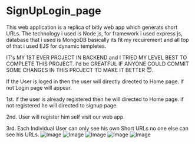 # SignUpLogin_page
This  web application is a replica of bitly web app which generats short URLs. The technology i used is Node js, for framework i used express js, database that i used is MongoDB basically its fit my recuirement and all top of that i used EJS for dynamic templetes.

IT's MY 1ST EVER PROJECT IN BACKEND and I TRIED MY LEVEL BEST TO COMPLETE THIS PROJECT. 
I'd  be GREATFUL IF ANYONE COULD COMMIT SOME CHANGES IN THIS PROJECT TO MAKE IT BETTER :innocent:.

If the User is loged in then the user will directly directed to Home page. if not Login page will appear.

1st. if the user is already registered then he will directed to Home page. if not registered he will directed to signup page.

2nd. User will register him self visit our web app.

3rd. Each Individual User can only see his own Short URLs no one else can see his URLs.
![Image](https://github.com/user-attachments/assets/0dd37988-fc22-4a94-9ddc-23c6a609433d)
![Image](https://github.com/user-attachments/assets/8fbba892-2b5d-47ab-a829-48ed957b0731)
![Image](https://github.com/user-attachments/assets/d7723d19-2c6c-4ce4-b1a6-b320cae9da9a)
![Image](https://github.com/user-attachments/assets/fbf0f0bd-6162-4d71-a76b-3181cf647e29)
![Image](https://github.com/user-attachments/assets/3bf92b12-11ea-473f-a948-c9ed117ef35b)
